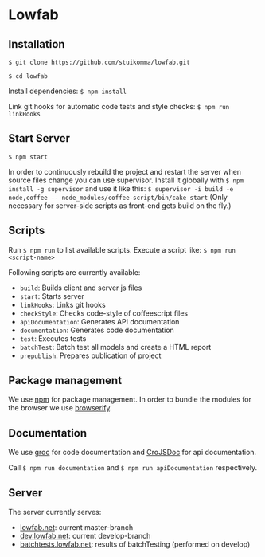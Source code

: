 # Lowfab

## Installation

`$ git clone https://github.com/stuikomma/lowfab.git`

`$ cd lowfab`

Install dependencies: `$ npm install`

Link git hooks for automatic code tests and style checks:
`$ npm run linkHooks`


## Start Server

`$ npm start`

In order to continuously rebuild the project and restart the server
when source files change you can use supervisor.
Install it globally with `$ npm install -g supervisor` and use it like this:
`$ supervisor -i build -e node,coffee -- node_modules/coffee-script/bin/cake start`
(Only necessary for server-side scripts as front-end gets build on the fly.)


## Scripts

Run `$ npm run` to list available scripts.
Execute a script like: `$ npm run <script-name>`

Following scripts are currently available:

- `build`: Builds client and server js files
- `start`: Starts server
- `linkHooks`: Links git hooks
- `checkStyle`: Checks code-style of coffeescript files
- `apiDocumentation`: Generates API documentation
- `documentation`: Generates code documentation
- `test`: Executes tests
- `batchTest`: Batch test all models and create a HTML report
- `prepublish`: Prepares publication of project


## Package management

We use [npm](https://npmjs.org) for package management.
In order to bundle the modules for the browser we use [browserify](http://browserify.org).


## Documentation

We use [groc](http://nevir.github.io/groc/) for code documentation
and [CroJSDoc](http://croquiscom.github.io/crojsdoc/) for api documentation.

Call `$ npm run documentation` and
`$ npm run apiDocumentation` respectively.

## Server

The server currently serves:

- [lowfab.net](http://lowfab.net): current master-branch
- [dev.lowfab.net](http://dev.lowfab.net): current develop-branch
- [batchtests.lowfab.net](http://batchtests.lowfab.net): results of batchTesting (performed on develop)
